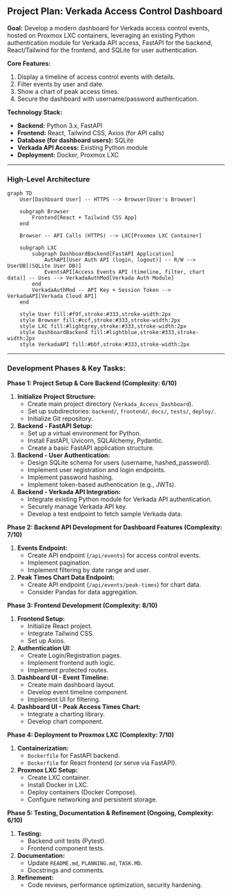 ## Project Plan: Verkada Access Control Dashboard

**Goal:** Develop a modern dashboard for Verkada access control events, hosted on Proxmox LXC containers, leveraging an existing Python authentication module for Verkada API access, FastAPI for the backend, React/Tailwind for the frontend, and SQLite for user authentication.

**Core Features:**
1.  Display a timeline of access control events with details.
2.  Filter events by user and date.
3.  Show a chart of peak access times.
4.  Secure the dashboard with username/password authentication.

**Technology Stack:**
*   **Backend:** Python 3.x, FastAPI
*   **Frontend:** React, Tailwind CSS, Axios (for API calls)
*   **Database (for dashboard users):** SQLite
*   **Verkada API Access:** Existing Python module
*   **Deployment:** Docker, Proxmox LXC

---

### High-Level Architecture

```mermaid
graph TD
    User[Dashboard User] -- HTTPS --> Browser[User's Browser]

    subgraph Browser
        Frontend[React + Tailwind CSS App]
    end

    Browser -- API Calls (HTTPS) --> LXC[Proxmox LXC Container]

    subgraph LXC
        subgraph DashboardBackend[FastAPI Application]
            AuthAPI[User Auth API (login, logout)] -- R/W --> UserDB[(SQLite User DB)]
            EventsAPI[Access Events API (timeline, filter, chart data)] -- Uses --> VerkadaAuthMod[Verkada Auth Module]
        end
        VerkadaAuthMod -- API Key + Session Token --> VerkadaAPI[Verkada Cloud API]
    end

    style User fill:#f9f,stroke:#333,stroke-width:2px
    style Browser fill:#ccf,stroke:#333,stroke-width:2px
    style LXC fill:#lightgrey,stroke:#333,stroke-width:2px
    style DashboardBackend fill:#lightblue,stroke:#333,stroke-width:2px
    style VerkadaAPI fill:#bbf,stroke:#333,stroke-width:2px
```

---

### Development Phases & Key Tasks:

**Phase 1: Project Setup & Core Backend (Complexity: 6/10)**
1.  **Initialize Project Structure:**
    *   Create main project directory (`Verkada_Access_Dashboard`).
    *   Set up subdirectories: `backend/`, `frontend/`, `docs/`, `tests/`, `deploy/`.
    *   Initialize Git repository.
2.  **Backend - FastAPI Setup:**
    *   Set up a virtual environment for Python.
    *   Install FastAPI, Uvicorn, SQLAlchemy, Pydantic.
    *   Create a basic FastAPI application structure.
3.  **Backend - User Authentication:**
    *   Design SQLite schema for users (username, hashed_password).
    *   Implement user registration and login endpoints.
    *   Implement password hashing.
    *   Implement token-based authentication (e.g., JWTs).
4.  **Backend - Verkada API Integration:**
    *   Integrate existing Python module for Verkada API authentication.
    *   Securely manage Verkada API key.
    *   Develop a test endpoint to fetch sample Verkada data.

**Phase 2: Backend API Development for Dashboard Features (Complexity: 7/10)**
1.  **Events Endpoint:**
    *   Create API endpoint (`/api/events`) for access control events.
    *   Implement pagination.
    *   Implement filtering by date range and user.
2.  **Peak Times Chart Data Endpoint:**
    *   Create API endpoint (`/api/events/peak-times`) for chart data.
    *   Consider Pandas for data aggregation.

**Phase 3: Frontend Development (Complexity: 8/10)**
1.  **Frontend Setup:**
    *   Initialize React project.
    *   Integrate Tailwind CSS.
    *   Set up Axios.
2.  **Authentication UI:**
    *   Create Login/Registration pages.
    *   Implement frontend auth logic.
    *   Implement protected routes.
3.  **Dashboard UI - Event Timeline:**
    *   Create main dashboard layout.
    *   Develop event timeline component.
    *   Implement UI for filtering.
4.  **Dashboard UI - Peak Access Times Chart:**
    *   Integrate a charting library.
    *   Develop chart component.

**Phase 4: Deployment to Proxmox LXC (Complexity: 7/10)**
1.  **Containerization:**
    *   `Dockerfile` for FastAPI backend.
    *   `Dockerfile` for React frontend (or serve via FastAPI).
2.  **Proxmox LXC Setup:**
    *   Create LXC container.
    *   Install Docker in LXC.
    *   Deploy containers (Docker Compose).
    *   Configure networking and persistent storage.

**Phase 5: Testing, Documentation & Refinement (Ongoing, Complexity: 6/10)**
1.  **Testing:**
    *   Backend unit tests (Pytest).
    *   Frontend component tests.
2.  **Documentation:**
    *   Update `README.md`, `PLANNING.md`, `TASK.MD`.
    *   Docstrings and comments.
3.  **Refinement:**
    *   Code reviews, performance optimization, security hardening.